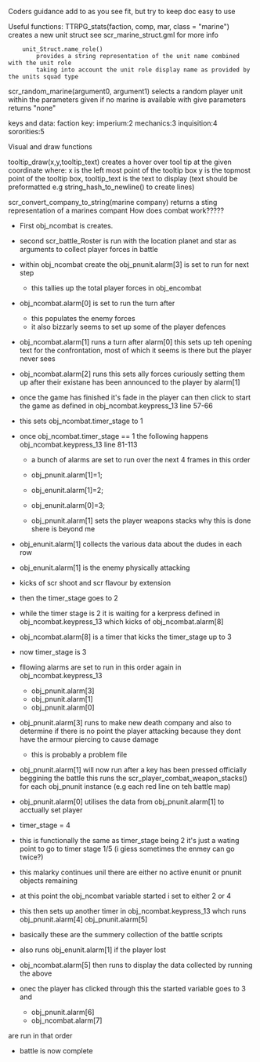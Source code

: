 Coders guidance
add to as you see fit, but try to keep doc easy to use

Useful functions:
TTRPG_stats(faction, comp, mar, class = "marine")
		creates a new unit struct see scr_marine_struct.gml for more info


		unit_Struct.name_role()
			provides a string representation of the unit name combined with the unit role 
			taking into account the unit role display name as provided by the units squad type

scr_random_marine(argument0, argument1)
		selects a random player unit within the parameters given
		if no marine is available with give parameters returns "none"


keys and data:
faction key:
	imperium:2
	mechanics:3
	inquisition:4
	sororities:5


Visual and draw functions

tooltip_draw(x,y,tooltip_text)
	creates a hover over tool tip at the given coordinate where:
		x is the left most point of the tooltip box
		y is the topmost point of the tooltip box,
		tooltip_text is the text to display (text should be preformatted e.g string_hash_to_newline() to create lines)

scr_convert_company_to_string(marine company)
	returns a sting representation of a marines compant
How does combat work?????

-  First obj_ncombat is creates.
- second scr_battle_Roster is run with the location planet and star as arguments to collect player forces in battle

- within obj_ncombat create the obj_pnunit.alarm[3] is set to run for next step
	- this tallies up the total player forces in obj_encombat

- obj_ncombat.alarm[0] is set to run the turn after
	-	 this populates the enemy forces
	- it also bizzarly seems to set up some of the player defences

- obj_ncombat.alarm[1] runs a turn after alarm[0] this sets up teh opening text for the confrontation, most of which it seems is there but the player never sees

- obj_ncombat.alarm[2] runs this sets ally forces curiously setting them up after their existane has been announced to the player by alarm[1]

- once the game has finished it's fade in the player can then click to start the game as defined in obj_ncombat.keypress_13 line 57-66

- this sets obj_ncombat.timer_stage to 1

- once obj_ncombat.timer_stage == 1 the following happens obj_ncombat.keypress_13 line 81-113

	- a bunch of alarms are set to run over the next 4 frames in this order

	- obj_pnunit.alarm[1]=1;
    - obj_enunit.alarm[1]=2;
    - obj_enunit.alarm[0]=3;

  - obj_pnunit.alarm[1] sets the player weapons stacks why this is done shere is beyond me

 - obj_enunit.alarm[1] collects the various data about the dudes in each row

 - obj_enunit.alarm[1] is the enemy physically attacking
 -  kicks of scr shoot and scr flavour by extension


- then the timer_stage goes to 2 

- while the timer stage is 2 it is waiting for a kerpress defined in obj_ncombat.keypress_13 which kicks of obj_ncombat.alarm[8]

- obj_ncombat.alarm[8] is a timer that kicks the timer_stage up to 3

- now timer_stage is 3

- fllowing alarms are set to run in this order again in obj_ncombat.keypress_13
	- obj_pnunit.alarm[3]
	- obj_pnunit.alarm[1]
	- obj_pnunit.alarm[0]

- obj_pnunit.alarm[3] runs to make new death company and also to determine if there is no point the player attacking because they dont have the armour piercing to cause damage
	- this is probably a problem file


- obj_pnunit.alarm[1] will now run after a key has been pressed officially beggining the battle this runs the scr_player_combat_weapon_stacks() for each obj_pnunit instance (e.g each red line on teh battle map)

- obj_pnunit.alarm[0] utilises the data from obj_pnunit.alarm[1] to acctually set player

- timer_stage = 4 

- this is functionally the same as timer_stage being 2 it's just a wating point to go to timer stage 1/5 (i giess sometimes the enmey can go twice?)

- this malarky continues unil there are either no active enunit or pnunit objects remaining

- at this point the obj_ncombat variable started i set to either 2 or 4 

- this then sets up another timer in obj_ncombat.keypress_13 whch runs 
	obj_pnunit.alarm[4]
     obj_pnunit.alarm[5]

- basically these are the summery collection of the battle scripts

- also runs obj_enunit.alarm[1] if the player lost

-  obj_ncombat.alarm[5] then runs to display the data collected by running the above

- onec the player has clicked through this  the started variable goes to 3 and

	- obj_pnunit.alarm[6]
	- obj_ncombat.alarm[7]

are run in that order

- battle is now complete


